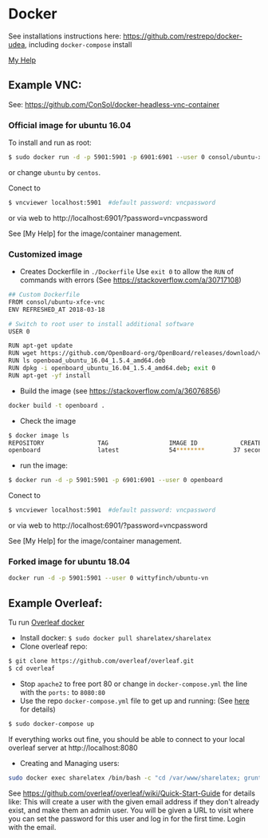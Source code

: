 # Docker
See installations instructions here: https://github.com/restrepo/docker-udea, including `docker-compose` install

[My Help](https://github.com/restrepo/docker-udea/blob/master/help.md)

## Example VNC:
See: https://github.com/ConSol/docker-headless-vnc-container
### Official image for ubuntu 16.04
To install and run as root:
```sh
$ sudo docker run -d -p 5901:5901 -p 6901:6901 --user 0 consol/ubuntu-xfce-vnc
```
or change `ubuntu` by `centos`.

Conect to 
```sh
$ vncviewer localhost:5901  #default password: vncpassword
```
or via web to http://localhost:6901/?password=vncpassword

See [My Help] for the image/container management.

### Customized image
* Creates Dockerfile in `./Dockerfile`
Use `exit 0` to allow the `RUN` of commands with errors (See https://stackoverflow.com/a/30717108)
```sh
## Custom Dockerfile
FROM consol/ubuntu-xfce-vnc
ENV REFRESHED_AT 2018-03-18

# Switch to root user to install additional software
USER 0

RUN apt-get update
RUN wget https://github.com/OpenBoard-org/OpenBoard/releases/download/v1.5.4/openboard_ubuntu_16.04_1.5.4_amd64.deb 2> /dev/null
RUN ls openboad_ubuntu_16.04_1.5.4_amd64.deb
RUN dpkg -i openboard_ubuntu_16.04_1.5.4_amd64.deb; exit 0
RUN apt-get -yf install 
```

* Build the image (see https://stackoverflow.com/a/36076856)
```sh
docker build -t openboard .
```
* Check the image
```sh
$ docker image ls
REPOSITORY               TAG                 IMAGE ID            CREATED             SIZE
openboard                latest              54********        37 seconds ago      1.45GB
```
* run the image:
```sh
$ docker run -d -p 5901:5901 -p 6901:6901 --user 0 openboard
```
Conect to 
```sh
$ vncviewer localhost:5901  #default password: vncpassword
```
or via web to http://localhost:6901/?password=vncpassword

See [My Help] for the image/container management.

### Forked image for ubuntu 18.04
```sh
docker run -d -p 5901:5901 --user 0 wittyfinch/ubuntu-vn
```

## Example Overleaf:
Tu run [Overleaf docker](https://github.com/overleaf/overleaf)
* Install docker: `$ sudo docker pull sharelatex/sharelatex` 
* Clone overleaf repo:
```sh
$ git clone https://github.com/overleaf/overleaf.git
$ cd overleaf
```
* Stop `apache2` to free port 80 or change in `docker-compose.yml` the line with the `ports:` to `8080:80`
* Use the repo `docker-compose.yml` file to get up and running: (See [here](https://medium.com/@shuangzizuobh2/host-your-own-latex-server-a-docker-example-2787531bf93b) for details)
```bash
$ sudo docker-compose up
```
If everything works out fine, you should be able to connect to your local overleaf server at http://localhost:8080
* Creating and Managing users:
```bash
sudo docker exec sharelatex /bin/bash -c "cd /var/www/sharelatex; grunt user:create-admin --email=joe@example.com"
```
See https://github.com/overleaf/overleaf/wiki/Quick-Start-Guide for details like: 
This will create a user with the given email address if they don't already exist, and make them an admin user. 
You will be given a URL to visit where you can set the password for this user and log in for the first time. 
Login with the email. 

